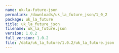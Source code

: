 ```yaml
---
name: uk-la-future-json
permalink: /downloads/uk_la_future_json/1_0_2
package: uk_la_future
title: uk_la_future_json
filename: uk_la_future.json
version: 1.0.2
full_version: 1.0.2
file: /data/uk_la_future/1.0.2/uk_la_future.json
---
```

